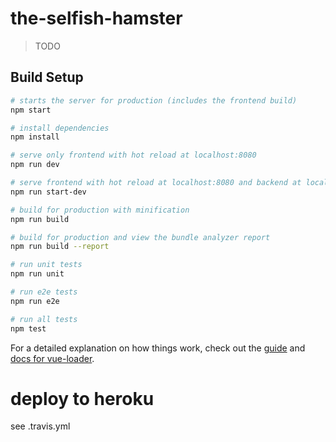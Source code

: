 # the-selfish-hamster

> TODO

## Build Setup

``` bash
# starts the server for production (includes the frontend build)
npm start

# install dependencies
npm install

# serve only frontend with hot reload at localhost:8080
npm run dev

# serve frontend with hot reload at localhost:8080 and backend at localhost:3000
npm run start-dev

# build for production with minification
npm run build

# build for production and view the bundle analyzer report
npm run build --report

# run unit tests
npm run unit

# run e2e tests
npm run e2e

# run all tests
npm test
```

For a detailed explanation on how things work, check out the [guide](http://vuejs-templates.github.io/webpack/) and [docs for vue-loader](http://vuejs.github.io/vue-loader).



# deploy to heroku

see .travis.yml
